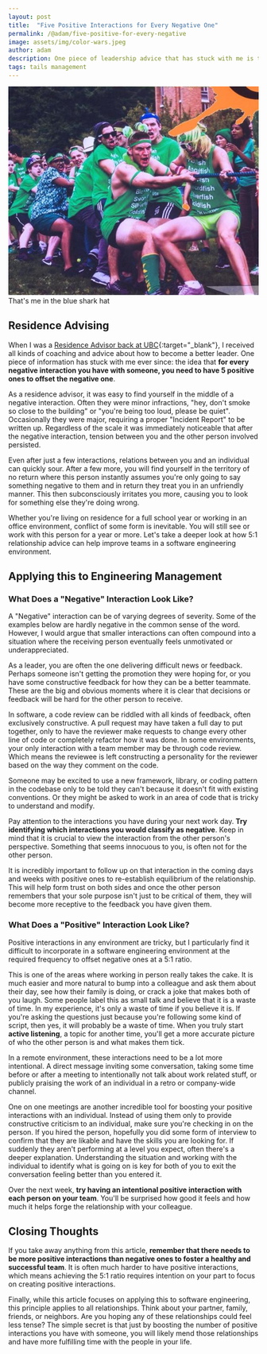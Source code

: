 ```yaml
---
layout: post
title:  "Five Positive Interactions for Every Negative One"
permalink: /@adam/five-positive-for-every-negative
image: assets/img/color-wars.jpeg
author: adam
description: One piece of leadership advice that has stuck with me is the idea that for every negative interaction you have with someone, you need to have 5 positive ones to offset every 1 negative
tags: tails management
---
```


<div class="text-center">
  <img src="/assets/img/color-wars.jpeg"/>
  <figcaption style="margin-top: 0px">That's me in the blue shark hat</figcaption>
</div>

## Residence Advising

When I was a [Residence Advisor back at UBC](https://vancouver.housing.ubc.ca/jobs/){:target="_blank"}, I received all kinds of coaching and advice about how to become a better leader. One piece of information has stuck with me ever since: the idea that **for every negative interaction you have with someone, you need to have 5 positive ones to offset the negative one**.

As a residence advisor, it was easy to find yourself in the middle of a negative interaction.  Often they were minor infractions, "hey, don't smoke so close to the building" or "you're being too loud, please be quiet".  Occasionally they were major, requiring a proper "Incident Report" to be written up.  Regardless of the scale it was immediately noticeable that after the negative interaction, tension between you and the other person involved persisted.

Even after just a few interactions, relations between you and an individual can quickly sour.  After a few more, you will find yourself in the territory of no return where this person instantly assumes you're only going to say something negative to them and in return they treat you in an unfriendly manner. This then subconsciously irritates you more, causing you to look for something else they're doing wrong.

Whether you're living on residence for a full school year or working in an office environment, conflict of some form is inevitable. You will still see or work with this person for a year or more. Let's take a deeper look at how 5:1 relationship advice can help improve teams in a software engineering environment.

## Applying this to Engineering Management

### What Does a "Negative" Interaction Look Like?

A "Negative" interaction can be of varying degrees of severity. Some of the examples below are hardly negative in the common sense of the word.  However, I would argue that smaller interactions can often compound into a situation where the receiving person eventually feels unmotivated or underappreciated.

As a leader, you are often the one delivering difficult news or feedback. Perhaps someone isn't getting the promotion they were hoping for, or you have some constructive feedback for how they can be a better teammate.  These are the big and obvious moments where it is clear that decisions or feedback will be hard for the other person to receive.

In software, a code review can be riddled with all kinds of feedback, often exclusively constructive.  A pull request may have taken a full day to put together, only to have the reviewer make requests to change every other line of code or completely refactor how it was done.  In some environments, your only interaction with a team member may be through code review. Which means the reviewee is left constructing a personality for the reviewer based on the way they comment on the code.

Someone may be excited to use a new framework, library, or coding pattern in the codebase only to be told they can't because it doesn't fit with existing conventions. Or they might be asked to work in an area of code that is tricky to understand and modify.

Pay attention to the interactions you have during your next work day.  **Try identifying which interactions you would classify as negative**.  Keep in mind that it is crucial to view the interaction from the other person's perspective.  Something that seems innocuous to you, is often not for the other person.

It is incredibly important to follow up on that interaction in the coming days and weeks with positive ones to re-establish equilibrium of the relationship.  This will help form trust on both sides and once the other person remembers that your sole purpose isn't just to be critical of them, they will become more receptive to the feedback you have given them.

### What Does a "Positive" Interaction Look Like?

Positive interactions in any environment are tricky, but I particularly find it difficult to incorporate in a software engineering environment at the required frequency to offset negative ones at a 5:1 ratio. 

This is one of the areas where working in person really takes the cake.  It is much easier and more natural to bump into a colleague and ask them about their day, see how their family is doing, or crack a joke that makes both of you laugh. Some people label this as small talk and believe that it is a waste of time. In my experience, it's only a waste of time if you believe it is.  If you're asking the questions just because you're following some kind of script, then yes, it will probably be a waste of time.  When you truly start **active listening**, a topic for another time, you'll get a more accurate picture of who the other person is and what makes them tick.

In a remote environment, these interactions need to be a lot more intentional.  A direct message inviting some conversation, taking some time before or after a meeting to intentionally not talk about work related stuff, or publicly praising the work of an individual in a retro or company-wide channel. 

One on one meetings аre another incredible tool for boosting your positive interactions with an individual.  Instead of using them only to provide constructive criticism to an individual, make sure you're checking in on the person.  If you hired the person, hopefully you did some form of interview to confirm that they are likable and have the skills you are looking for.  If suddenly they aren't performing at a level you expect, often there's a deeper explanation.  Understanding the situation and working with the individual to identify what is going on is key for both of you to exit the conversation feeling better than you entered it.

Over the next week, **try having an intentional positive interaction with each person on your team**. You'll be surprised how good it feels and how much it helps forge the relationship with your colleague.

## Closing Thoughts

If you take away anything from this article, **remember that there needs to be more positive interactions than negative ones to foster a healthy and successful team**.  It is often much harder to have positive interactions, which means achieving the 5:1 ratio requires intention on your part to focus on creating positive interactions.

Finally, while this article focuses on applying this to software engineering, this principle applies to all relationships.  Think about your partner, family, friends, or neighbors.  Are you hoping any of these relationships could feel less tense? The simple secret is that just by boosting the number of positive interactions you have with someone, you will likely mend those relationships and have more fulfilling time with the people in your life.